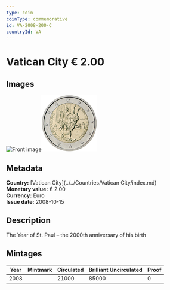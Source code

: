 ```yaml
---
type: coin
coinType: commemorative
id: VA-2008-200-C
countryId: VA
---
```


# Vatican City € 2.00

## Images

<img src="../../Images/common-2007-200.webp" height="150" alt="Front image"><img src="Images/VA-2008-200.webp" height="150" alt="Back image">

## Metadata

**Country:** [Vatican City](../../Countries/Vatican City/index.md)\
**Monetary value:** € 2.00\
**Currency:** Euro\
**Issue date:** 2008-10-15

## Description

The Year of St. Paul – the 2000th anniversary of his birth

## Mintages

| Year | Mintmark | Circulated | Brilliant Uncirculated | Proof |
| ---- | -------- | ---------- | ---------------------- | ----- |
| 2008 |          | 21000      | 85000                  | 0     |
